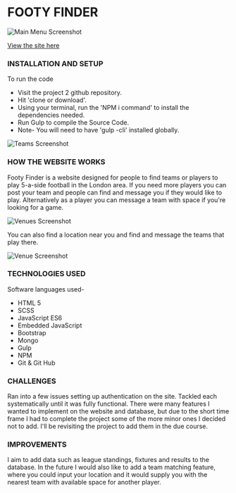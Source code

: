 
# FOOTY FINDER

![Main Menu Screenshot](https://s26.postimg.org/4k5jkpg15/Screen_Shot_2017-09-13_at_10.35.17.png)

[View the site here](https://footyfinder.herokuapp.com/)

### INSTALLATION AND SETUP

To run the code

* Visit the project 2 github repository.
* Hit 'clone or download'.
* Using your terminal, run the 'NPM i command' to install the dependencies needed.
* Run Gulp to compile the  Source Code.
* Note- You will need to have 'gulp -cli' installed globally.

![Teams Screenshot](https://s26.postimg.org/60h22uiy1/Screen_Shot_2017-09-13_at_10.36.27.png)

### HOW THE WEBSITE WORKS

Footy Finder is a website designed for people to find teams or players to play 5-a-side football in the London area. If you need more players you can post your team and people can find and message you if they would like to play. Alternatively as a player you can message a team with space if you're looking for a game.

![Venues Screenshot](https://s26.postimg.org/75fplyusp/Screen_Shot_2017-09-13_at_10.35.41.png)

You can also find a location near you and find and message the teams that play there.

![Venue Screenshot](https://s26.postimg.org/re337ou3t/Screen_Shot_2017-09-13_at_10.36.58.png)

### TECHNOLOGIES USED

Software languages used-

* HTML 5
* SCSS
* JavaScript ES6
* Embedded JavaScript
* Bootstrap
* Mongo
* Gulp
* NPM
* Git & Git Hub

### CHALLENGES

Ran into a few issues setting up authentication on the site. Tackled each systematically until it was fully functional. There were many features I wanted to implement on the website and database, but due to the short time frame I had to complete the project some of the more minor ones I decided not to add. I'll be revisiting the project to add them in the due course.   

### IMPROVEMENTS

I aim to add data such as league standings, fixtures and results to the database. In the future I would also like to add a team matching feature, where you could input your location and it would supply you with the nearest team with available space for another player.
